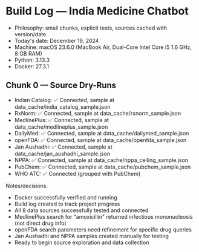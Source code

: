 # Build Log — India Medicine Chatbot
- Philosophy: small chunks, explicit tests, sources cached with version/date.
- Today's date: December 19, 2024
- Machine: macOS 23.6.0 (MacBook Air, Dual-Core Intel Core i5 1.6 GHz, 8 GB RAM)
- Python: 3.13.3
- Docker: 27.3.1

## Chunk 0 — Source Dry-Runs
- Indian Catalog: ✅ Connected, sample at data_cache/india_catalog_sample.json
- RxNorm: ✅ Connected, sample at data_cache/rxnorm_sample.json
- MedlinePlus: ✅ Connected, sample at data_cache/medlineplus_sample.json
- DailyMed: ✅ Connected, sample at data_cache/dailymed_sample.json
- openFDA: ✅ Connected, sample at data_cache/openfda_sample.json
- Jan Aushadhi: ✅ Connected, sample at data_cache/jan_aushadhi_sample.json
- NPPA: ✅ Connected, sample at data_cache/nppa_ceiling_sample.json
- PubChem: ✅ Connected, sample at data_cache/pubchem_sample.json
- WHO ATC: ✅ Connected (grouped with PubChem)

Notes/decisions:
- Docker successfully verified and running
- Build log created to track project progress
- All 8 data sources successfully tested and connected
- MedlinePlus search for "amoxicillin" returned infectious mononucleosis (not direct drug info)
- openFDA search parameters need refinement for specific drug queries
- Jan Aushadhi and NPPA samples created manually for testing
- Ready to begin source exploration and data collection
